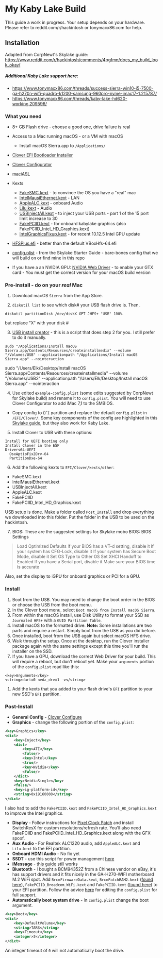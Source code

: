 # My Kaby Lake Build
This guide a work in progress. Your setup depends on your hardware. Please refer to reddit.com/r/hackintosh or tonymacx86.com for help.

## Installation
Adapted from CorpNewt's Skylake guide: https://www.reddit.com/r/hackintosh/comments/4pgfmn/does_my_build_look_okay/

##### Additional Kaby Lake support here:
- https://www.tonymacx86.com/threads/success-sierra-win10-i5-7500-ga-h270n-wifi-quadro-k1200-samsung-960pro-nvme-imac17-1.215787/
- https://www.tonymacx86.com/threads/kaby-lake-hd620-working.209598/

### What you need
- 8+ GB Flash drive - choose a good one, drive failure is real
- Access to a Mac running macOS - or a VM with macOS
  - Install macOS Sierra.app to `/Applications/`
- [Clover EFI Bootloader Installer](https://sourceforge.net/projects/cloverefiboot/)
- [Clover Configurator](https://www.tonymacx86.com/resources/clover-configurator.328/)
- [maciASL](https://bitbucket.org/RehabMan/os-x-maciasl-patchmatic/downloads/)


- Kexts
  - [FakeSMC.kext](https://www.tonymacx86.com/resources/fakesmc.325/) - to convince the OS you have a "real" mac
  - [IntelMausiEthernet.kext](https://bitbucket.org/RehabMan/os-x-intel-network/downloads/) - LAN
  - [AppleALC.kext](https://github.com/vit9696/AppleALC/releases) - onboard Audio
  - [Lilu.kext](https://github.com/vit9696/Lilu/releases) - Audio
  - [USBInjectAll.kext](https://bitbucket.org/RehabMan/os-x-usb-inject-all/downloads/) - to inject your USB ports - part 1 of the 15 port limit increase to 30
  - [FakePCIID.kext](https://bitbucket.org/RehabMan/os-x-fake-pci-id/downloads/) - for onboard kabylake graphics (also FakePCIID_Intel_HD_Graphics.kext)
  - [IntelGraphicsFixup.kext](https://www.tonymacx86.com/threads/macos-10-12-5-update.220866/#post-1504116) - for recent 10.12.5 Intel GPU update
- [HFSPlus.efi](https://github.com/JrCs/CloverGrowerPro/tree/master/Files/HFSPlus/X64) - better than the default VBoxHfs-64.efi
- [config.plist](http://www.tonymacx86.com/attachments/config-plist.163681/) - from the Skylake Starter Guide - bare-bones config that we will build on or find mine in this repo
- If you have a an NVIDIA GPU: [NVIDIA Web Driver](http://www.insanelymac.com/forum/topic/306535-nvidia-web-driver-updates-for-el-capitan-update-06062016/) - to enable your GTX card - You must get the correct version for your macOS build version



### Pre-install - do on your _real_ Mac
1. Download macOS `Sierra` from the App Store.

2. `diskutil list` to see which disk# your USB flash drive is. Then,
```
diskutil partitionDisk /dev/diskX GPT JHFS+ "USB" 100%
```
but replace "X" with your disk #

3. [USB install creator](https://github.com/corpnewt/USB-Installer-Creator) - this is a script that does step 2 for you. I still prefer to do it manually.
```
sudo "/Applications/Install macOS Sierra.app/Contents/Resources/createinstallmedia" --volume "/Volumes/USB" --applicationpath "/Applications/Install macOS Sierra.app" --nointeraction
```
sudo "/Users/Elk/Desktop/Install macOS Sierra.app/Contents/Resources/createinstallmedia" --volume "/Volumes/USB2" --applicationpath "/Users/Elk/Desktop/Install macOS Sierra.app" --nointeraction

4. Use edited `example-config.plist` (some edits suggested by CorpNewt for Skylake build) and rename it to `config.plist`. You will need to use Clover Configurator to add iMac 7,1 to the SMBIOS.
  - Copy config to `EFI` partition and replace the default `config.plist` in `/EFI/Clover/`. Some key components of the config are highlighted in this [Skylake guide](https://www.reddit.com/r/hackintosh/comments/4pgfmn/does_my_build_look_okay/), but they also work for Kaby Lake.

5. Install Clover to USB with these options:
```
Install for UEFI booting only
Install Clover in the ESP
Drivers64-UEFI
  OsxAptioFix2Drv-64
  PartitionDxe-64
```

6. Add the following kexts to `EFI/Clover/kexts/other`:
- FakeSMC.kext
- IntelMausiEthernet.kext
- USBInjectAll.kext
- AppleALC.kext
- FakePCIID
- FakePCIID_Intel_HD_Graphics.kext

USB setup is done. Make a folder called `Post_Install` and drop everything we downloaded into this folder. Put the folder in the USB to be used on the hackintosh.

7. BIOS: These are the suggested settings for Skylake mobo BIOS:
BIOS Settings
>Load Optimized Defaults
>If your BIOS has a VT-d setting, disable it
>If your system has CFG-Lock, disable it
>If your system has Secure Boot Mode, disable it
>Set OS Type to Other OS
>Set XHCI Handoff to Enabled
>If you have a Serial port, disable it
>Make sure your BIOS time is accurate

Also, set the display to iGPU for onboard graphics or PCI for a GPU.



### Install
1. Boot from the USB. You may need to change the boot order in the BIOS or choose the USB from the boot menu.
1. In the Clover boot menu, select `Boot macOS from Install macOS Sierra`.
1. From within the macOS install, use Disk Utility to format your SSD as `Journaled HFS+` with a `GUID Partition Table`.
1. Install macOS to the formatted drive. **Note:** Some installations are two parts and require a restart. Simply boot from the USB as you did before.
1. Once installed, boot from the USB again but select macOS HFS drive.
1. Walk through the setup. Once at the desktop, run the Clover installer package again with the same settings except this time you'll run the installer on the SSD.
1. If you have a GPU, download the correct Web Driver for your build. This will require a reboot, but don't reboot yet. Make your `arguments` portion of the `config.plist` read like this:
```
<key>Arguments</key>
<string>dart=0 nvda_drv=1 -v</string>
```
1. Add the kexts that you added to your flash drive's `EFI` partition to your new SSD's `EFI` partition.



### Post-Install
- **General Config** - [Clover Configure](https://corpnewt.com/topic/46/how-to-configure-the-clover-config)
- **Graphics** - change the following portion of the `config.plist`:
```xml
<key>Graphics</key>
<dict>
    <key>Inject</key>
    <dict>
        <key>ATI</key>
        <false/>
        <key>Intel</key>
        <true/>
        <key>NVidia</key>
        <false/>
    </dict>
    <key>NvidiaSingle</key>
    <false/>
    <key>ig-platform-id</key>
    <string>0x19160000</string>
</dict>
```
I also had to add the `FakePCIID.kext` and `FakePCIID_Intel_HD_Graphics.kext` to improve the Intel graphics.

- **Display** - Follow instructions for [Pixel Clock Patch](https://github.com/Floris497/mac-pixel-clock-patch-V2) and install SwitchResX for custom resolutions/refresh rate. You'll also need FakePCIID and FakePCIID_Intel_HD_Graphics.kext along with the GFX spoof.
- **Aux Audio** - For Realtek ALC1220 audio, add `AppleALC.kext` and `Lilu.kext` to the EFI partition.
- **Onboard HDMI Audio** - No fix yet
- **SSDT** - use this script for power management [here](https://github.com/Piker-Alpha/ssdtPRGen.sh)
- **iMessage** - [this guide](https://www.tonymacx86.com/threads/an-idiots-guide-to-imessage.196827/) still works
- **Bluetooth** - I bought a BCM94352Z from a Chinese vendor on eBay, it's has support drivers and it fits nicely in the GA-H270-WIFI motherboard M.2 WiFi spot. Add `BrcmFirmwareData.kext`, `BrcmPatchRAM2.kext` ([found here](https://bitbucket.org/RehabMan/os-x-brcmpatchram/downloads/)), `FakePCIID_Broadcom_WiFi.kext` and `FakePCIID.kext` ([found here](https://bitbucket.org/RehabMan/os-x-fake-pci-id/downloads/)) to your EFI partition. Follow the advice [here](https://zorrobyte.com/2016/12/26/how-to-bcm94352z-for-hackintosh-including-5ghz-patch-handoff-and-hotspot-macos-sierra/) for editing the `config.plist` for full support.
- **Automatically boot system drive** - In `config.plist` change the boot argument.
```xml
<key>Boot</key>
<dict>
    <key>DefaultVolume</key>
    <string>TARS</string>
    <key>Timeout</key>
    <integer>3</integer>
</dict>
```
An integer timeout of `0` will not automatically boot the drive.

